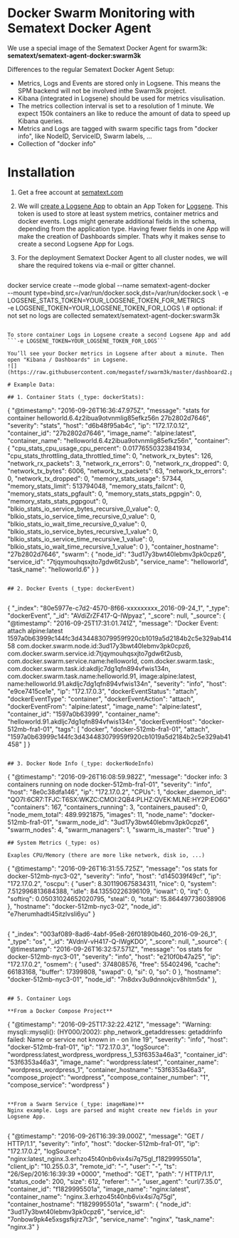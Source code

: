 # Docker Swarm Monitoring with Sematext Docker Agent

We use a special image of the Sematext Docker Agent for swarm3k: **sematext/sematext-agent-docker:swarm3k**

Differences to the regular Sematext Docker Agent Setup:
- Metrics, Logs and Events are stored only in Logsene. 
  This means the SPM backend will not be involved inthe Swarm3k project. 
- Kibana (integrated in Logsene) should be used for metrics visulisation.  
- The metrics collection interval is set to a resolution of 1 minute. We expect 150k containers an like to reduce the amount of data to speed up Kibana queries.
- Metrics and Logs are tagged with swarm specific tags from "docker info", like NodeID, ServiceID, Swarm labels, ...
- Collection of "docker info" 

# Installation 

1. Get a free account at [sematext.com](https://apps.sematext.com/users-web/register.do)  
2. We will [create a Logsene App](https://apps.sematext.com/logsene-reports/registerApplication.do) to obtain an App Token for [Logsene](http://www.sematext.com/logsene/). This token is used to store at least system metrics, container metrics and docker events. Logs might generate additional fields in the schema, depending from the application type. Having fewer fields in one App will make the creation of Dashboards simpler. Thats why it makes sense to create a second Logsene App for Logs.   
3. For the deployment Sematext Docker Agent to all cluster nodes, we will share the required tokens via e-mail or gitter channel.  

   ```
docker service create --mode global --name sematext-agent-docker \
--mount type=bind,src=/var/run/docker.sock,dst=/var/run/docker.sock \ 
-e LOGSENE_STATS_TOKEN=YOUR_LOGSENE_TOKEN_FOR_METRICS \
-e LOGSENE_TOKEN=YOUR_LOGSENE_TOKEN_FOR_LOGS \ # optional: if not set no logs are collected
sematext/sematext-agent-docker:swarm3k
   ```

To store container Logs in Logsene create a second Logsene App and add ```-e LOGSENE_TOKEN=YOUR_LOGSENE_TOKEN_FOR_LOGS```

You’ll see your Docker metrics in Logsene after about a minute. Then open "Kibana / Dashboards" in Logsene.
![](https://raw.githubusercontent.com/megastef/swarm3k/master/dashboard2.png)

# Example Data:

## 1. Container Stats (_type: dockerStats): 

```
{
    "@timestamp": "2016-09-26T16:36:47.975Z",
    "message": "stats for container helloworld.6.4z2ibua9otvnmlig85efkz56n 27b2802d7646",
    "severity": "stats",
    "host": "d6b48f95ab4c",
    "ip": "172.17.0.12",
    "container_id": "27b2802d7646",
    "image_name": "alpine:latest",
    "container_name": "helloworld.6.4z2ibua9otvnmlig85efkz56n",
    "container": {
      "cpu_stats_cpu_usage_cpu_percent": 0.01776550323841934,
      "cpu_stats_throttling_data_throttled_time": 0,
      "network_rx_bytes": 126,
      "network_rx_packets": 3,
      "network_rx_errors": 0,
      "network_rx_dropped": 0,
      "network_tx_bytes": 6006,
      "network_tx_packets": 63,
      "network_tx_errors": 0,
      "network_tx_dropped": 0,
      "memory_stats_usage": 57344,
      "memory_stats_limit": 513794048,
      "memory_stats_failcnt": 0,
      "memory_stats_stats_pgfault": 0,
      "memory_stats_stats_pgpgin": 0,
      "memory_stats_stats_pgpgout": 0,
      "blkio_stats_io_service_bytes_recursive_0_value": 0,
      "blkio_stats_io_service_time_recursive_0_value": 0,
      "blkio_stats_io_wait_time_recursive_0_value": 0,
      "blkio_stats_io_service_bytes_recursive_1_value": 0,
      "blkio_stats_io_service_time_recursive_1_value": 0,
      "blkio_stats_io_wait_time_recursive_1_value": 0
    },
    "container_hostname": "27b2802d7646",
    "swarm": {
      "node_id": "3ud17y3bwt40lebmv3pk0cpz6",
      "service_id": "7tjqymouhqsxjto7gdw6t2usb",
      "service_name": "helloworld",
      "task_name": "helloworld.6"
    }
  }
 ```

## 2. Docker Events (_type: dockerEvent)

 
 ```
{
  "_index": "80e5977e-c7d2-4570-8f66-xxxxxxxxx_2016-09-24_1",
  "_type": "dockerEvent",
  "_id": "AVdiZrZF417-Q-IWpyaz",
  "_score": null,
  "_source": {
    "@timestamp": "2016-09-25T17:31:01.741Z",
    "message": "Docker Event: attach alpine:latest 1597a0b63999c144fc3d434483079959f920cb1019a5d2184b2c5e329ab41458 com.docker.swarm.node.id:3ud17y3bwt40lebmv3pk0cpz6, com.docker.swarm.service.id:7tjqymouhqsxjto7gdw6t2usb, com.docker.swarm.service.name:helloworld, com.docker.swarm.task:, com.docker.swarm.task.id:akdljc7dg1qfn894vfwis134n, com.docker.swarm.task.name:helloworld.91, image:alpine:latest, name:helloworld.91.akdljc7dg1qfn894vfwis134n",
    "severity": "info",
    "host": "e9ce7415ce1e",
    "ip": "172.17.0.3",
    "dockerEventStatus": "attach",
    "dockerEventType": "container",
    "dockerEventAction": "attach",
    "dockerEventFrom": "alpine:latest",
    "image_name": "alpine:latest",
    "container_id": "1597a0b63999",
    "container_name": "helloworld.91.akdljc7dg1qfn894vfwis134n",
    "dockerEventHost": "docker-512mb-fra1-01",
    "tags": [
      "docker",
      "docker-512mb-fra1-01",
      "attach",
      "1597a0b63999c144fc3d434483079959f920cb1019a5d2184b2c5e329ab41458"
    ]
  }
 ```
 
## 3. Docker Node Info (_type: dockerNodeInfo)
 
```
{
    "@timestamp": "2016-09-26T16:08:59.982Z",
    "message": "docker info: 3 containers running on node docker-512mb-fra1-01",
    "severity": "info",
    "host": "8e0c38dfa146",
    "ip": "172.17.0.2",
    "CPUs": 1,
    "docker_daemon_id": "QO7I:6CR7:TFJC:T6SX:WKZC:CMOI:2QB4:PLHZ:QVEK:MLNE:HY2P:EO6G",
    "containers": 167,
    "containers_running": 3,
    "containers_paused": 0,
    "node_mem_total": 489.9921875,
    "images": 11,
    "node_name": "docker-512mb-fra1-01",
    "swarm_node_id": "3ud17y3bwt40lebmv3pk0cpz6",
    "swarm_nodes": 4,
    "swarm_managers": 1,
    "swarm_is_master": "true"
  }
  
  ```
## System Metrics (_type: os)

Exaples CPU/Memory (there are more like network, disk io, ...)
```
{
    "@timestamp": "2016-09-26T16:31:55.725Z",
    "message": "os stats for docker-512mb-nyc3-02",
    "severity": "info",
    "host": "d145039f49cf",
    "ip": "172.17.0.2",
    "oscpu": {
      "user": 8.301190675834311,
      "nice": 0,
      "system": 7.512996813684388,
      "idle": 84.13550226396109,
      "iowait": 0,
      "irq": 0,
      "softirq": 0.05031024652020795,
      "steal": 0,
      "total": 15.864497736038906
    },
    "hostname": "docker-512mb-nyc3-02",
    "node_id": "e7herumhadti45itzlvsli6yu"
  }
  ```
  
  ```
  {
  "_index": "003af089-8ad6-4abf-95e8-26f01890b460_2016-09-26_1",
  "_type": "os",
  "_id": "AVdnV-vH417-Q-IWgKDO",
  "_score": null,
  "_source": {
    "@timestamp": "2016-09-26T16:32:57.571Z",
    "message": "os stats for docker-512mb-nyc3-01",
    "severity": "info",
    "host": "e210f0b47a25",
    "ip": "172.17.0.2",
    "osmem": {
      "used": 374808576,
      "free": 55402496,
      "cache": 66183168,
      "buffer": 17399808,
      "swapd": 0,
      "si": 0,
      "so": 0
    },
    "hostname": "docker-512mb-nyc3-01",
    "node_id": "7n8dxv3u9dnnokjcv8hltm5dx"
  },
  ```

## 5. Container Logs
 
**From a Docker Compose Project**
 
 ```
 {
    "@timestamp": "2016-09-25T17:32:22.421Z",
    "message": "Warning: mysqli::mysqli(): (HY000/2002): php_network_getaddresses: getaddrinfo failed: Name or service not known in - on line 19",
    "severity": "info",
    "host": "docker-512mb-fra1-01",
    "ip": "172.17.0.3",
    "logSource": "wordpress:latest_wordpress_wordpress_1_53f6353a46a3",
    "container_id": "53f6353a46a3",
    "image_name": "wordpress:latest",
    "container_name": "wordpress_wordpress_1",
    "container_hostname": "53f6353a46a3",
    "compose_project": "wordpress",
    "compose_container_number": "1",
    "compose_service": "wordpress"
  }
  ```
  
**From a Swarm Service (_type: imageName)**
 Nginx example. Logs are parsed and might create new fields in your Logsene App. 


 ```
  {
    "@timestamp": "2016-09-26T16:39:39.000Z",
    "message": "GET / HTTP/1.1",
    "severity": "info",
    "host": "docker-512mb-fra1-01",
    "ip": "172.17.0.2",
    "logSource": "nginx:latest_nginx.3.erhzo45t40nb6vix4si7q75gl_f1829995501a",
    "client_ip": "10.255.0.3",
    "remote_id": "-",
    "user": "-",
    "ts": "26/Sep/2016:16:39:39 +0000",
    "method": "GET",
    "path": "/ HTTP/1.1",
    "status_code": 200,
    "size": 612,
    "referer": "-",
    "user_agent": "curl/7.35.0",
    "container_id": "f1829995501a",
    "image_name": "nginx:latest",
    "container_name": "nginx.3.erhzo45t40nb6vix4si7q75gl",
    "container_hostname": "f1829995501a",
    "swarm": {
      "node_id": "3ud17y3bwt40lebmv3pk0cpz6",
      "service_id": "7onbow9pk4e5xsgsfkjrz7t3r",
      "service_name": "nginx",
      "task_name": "nginx.3"
    }
  ```
 
